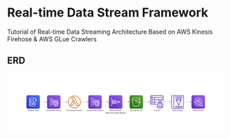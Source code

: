 # Real-time Data Stream Framework
Tutorial of Real-time Data Streaming Architecture Based on AWS Kinesis Firehose & AWS GLue Crawlers

## ERD
![](./real-time_data_stream.png)